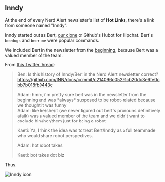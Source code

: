 ## Inndy

At the end of every Nerd Alert newsletter's list of **Hot Links**, there's a link from someone named "Inndy".

Inndy started out as Bert, [our clone](https://github.com/inn/hubot) of Github's Hubot for Hipchat. Bert's `beedogs` and `beer me` were popular commands. 

We included Bert in the newsletter from the [beginning](https://us1.campaign-archive.com/?u=81670c9d1b5fbeba1c29f2865&id=d6cabf04b3&e=0f64c62899), because Bert was a valued member of the team.

From [this Twitter thread](https://twitter.com/aschweig/status/969651574610870272):

> Ben: Is this history of Inndy/Bert in the Nerd Alert newsletter correct? https://github.com/INN/docs/commit/c214096c05291cb20dc3e6fe0cbb7b018fb0443c
> 
> Adam: hmm, i'm pretty sure bert was in the newsletter from the beginning and was \*always\* supposed to be robot-related because we thought it was funny   
> Adam: like he/she/it (we never figured out bert's pronouns definitively afaik) was a valued member of the team and we didn't want to exclude him/her/them just for being a robot
> 
> Kaeti: Ya, I think the idea was to treat Bert/Inndy as a full teammade who would share robot perspectives.
> 
> Adam: hot robot takes
> 
> Kaeti: bot takes dot biz

Thus.

![Inndy icon](https://inn.org/wp-content/uploads/2017/02/inndy.png)
